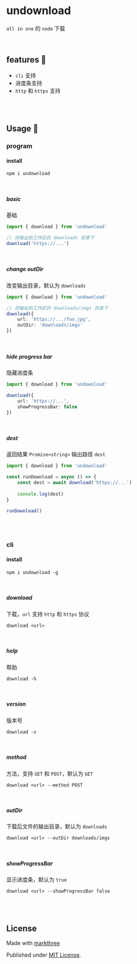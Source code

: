 # undownload

`all in one` 的 `node` 下载

<br />

## features 🦕

- `cli` 支持
- 进度条支持
- `http` 和 `https` 支持

<br />
<br />

## Usage 🦖

### program

#### install

```shell
npm i undownload
```

<br />

##### basic

基础

```ts
import { download } from 'undownload'

// 将输出到工作区的 downloads 目录下
download('https://...')
```

<br />

##### change outDir

改变输出目录，默认为 `downloads`

```ts
import { download } from 'undownload'

// 将输出到工作区的 downloads/imgs 目录下
download({
    url: 'https://.../foo.jpg',
    outDir: 'downloads/imgs'
})
```

<br />

##### hide progress bar

隐藏进度条

```ts
import { download } from 'undownload'

download({
	url: 'https://...',
	showProgressBar: false
})
```

<br />

##### dest

返回结果 `Promise<string>` 输出路径 `dest`

```ts
import { download } from 'undownload'

const runDownload = async () => {
    const dest = await download('https://...')
    
    console.log(dest)
}

runDownload()
```

<br />
<br />

### cli
#### install

```shell
npm i undownload -g
```

<br />

##### download

下载，`url` 支持 `http` 和 `https` 协议

```shell
download <url>
```

<br />

##### help

帮助

```shell
download -h
```

<br />

##### version

版本号

```shell
download -v
```

<br />

##### method

方法，支持 `GET` 和 `POST`，默认为 `GET` 

```shell
download <url> --method POST
```

<br />

##### outDir

下载后文件的输出目录，默认为 `downloads`

```shell
download <url> --outDir downloads/imgs
```

<br />

##### showProgressBar

显示进度条，默认为 `true`

```shell
download <url> --showProgressBar false
```

<br />
<br />

## License

Made with [markthree](https://github.com/markthree)

Published under [MIT License](./LICENSE).


<br />